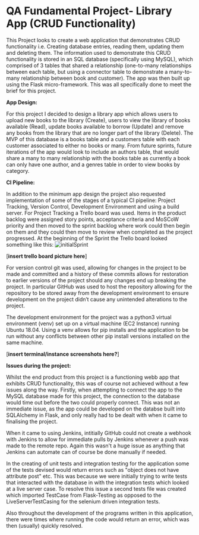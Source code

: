 # QA Fundamental Project- Library App (CRUD Functionality)


This Project looks to create a web application that demonstrates CRUD functionality i.e. Creating database entries, reading them, updating them and deleting them.
The information used to demonstrate this CRUD functionality is stored in an SQL database (specifically using MySQL), which comprised of 3 tables that shared a relationship (one-to-many relationships between each table, but using a connector table to demonstrate a many-to-many relationship between book and customer). The app was then built up using the Flask micro-framework. This was all specifically done to meet the brief for this project.




**App Design:**

For this project I decided to design a library app which allows users to upload new books to the library (Create), users to view the library of books available (Read), update books available to borrow (Update) and remove any books from the library that are no longer part of the library (Delete). The MVP of this database is a books table and a customers table with each customer associated to either no books or many. From future sprints, future iterations of the app would look to include an authors table, that would share a many to many relationship with the books table as currently a book can only have one author, and a genres table in order to view books by category.

**CI Pipeline:**

In addition to the minimum app design the project also requested implementation of some of the stages of a typical CI pipeline: Project Tracking, Version Control, Development Environment and using a build server. 
For Project Tracking a Trello board was used. Items in the product backlog were assigned story points, acceptance criteria and MoSCoW priority and then moved to the sprint backlog where work could then begin on them and they could then move to review when completed as the project progressed. At the beginning of the Sprint the Trello board looked something like this:
![initialSprint](https://user-images.githubusercontent.com/88770784/132550264-eb7c34f5-4ddc-42e4-8f53-65da5f871981.PNG)


[**insert trello board picture here**]

For version control git was used, allowing for changes in the project to be made and committed and a history of these commits allows for restoration to earlier versions of the project should any changes end up breaking the project. In particular GitHub was used to host the repository allowing for the repository to be stored away from the development environment to ensure development on the project didn’t cause any unintended alterations to the project.

The development environment for the project was a python3 virtual environment (venv) set up on a virtual machine (EC2 Instance) running Ubuntu 18.04. Using a venv allows for pip installs and the application to be run without any conflicts between other pip install versions installed on the same machine.

[**insert terminal/instance screenshots here?**]







**Issues during the project:**

Whilst the end product from this project is a functioning webb app that exhibits CRUD functionality, this was of course not achieved without a few issues along the way. Firstly, when attempting to connect the app to the MySQL database made for this project, the connection to the database would time out before the two could properly connect. This was not an immediate issue, as the app could be developed on the databse built into SQLAlchemy in Flask, and only really had to be dealt with when it came to finalising the project.

When it came to using Jenkins, intitially GitHub could not create a webhook with Jenkins to allow for immediate pulls by Jenkins whenever a push was made to the remote repo. Again this wasn't a huge issue as anything that Jenkins can automate can of course be done manually if needed. 

In the creating of unit tests and integration testing for the application some of the tests devised would return errors such as "object does not have attribute post" etc. This was because we were initially trying to write tests that interacted with the database in with the integration tests which looked at a live server case. To resolve this issue a second tests file was created which imported TestCase from Flask-Testing as opposed to the LiveServerTestCasing for the selenium driven integration tests.

Also throughout the development of the programs written in this application, there were times where running the code would return an error, which was then (usually) quickly resolved. 
